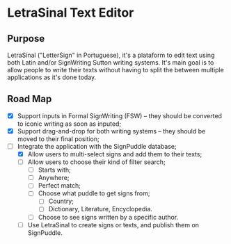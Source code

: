 # LetraSinal Text Editor

## Purpose

LetraSinal ("LetterSign" in Portuguese), it's a plataform to edit text using both Latin and/or SignWriting Sutton writing systems. It's main goal is to allow people to write their texts without having to split the between multiple applications as it's done today.

## Road Map

- [X] Support inputs in Formal SignWriting (FSW) – they should be converted to iconic writing as soon as inputed;
- [X] Support drag-and-drop for both writing systems – they should be moved to their final position;
- [ ] Integrate the application with the SignPuddle database;
  - [X] Allow users to multi-select signs and add them to their texts;
  - [ ] Allow users to choose their kind of filter search;
    - [ ] Starts with;
    - [ ] Anywhere;
    - [ ] Perfect match;
    - [ ] Choose what puddle to get signs from;
      - [ ] Country;
      - [ ] Dictionary, Literature, Encyclopedia.
    - [ ] Choose to see signs written by a specific author.
  - [ ] Use LetraSinal to create signs or texts, and publish them on SignPuddle.
